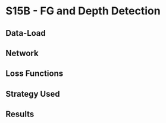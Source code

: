 # S15B - FG and Depth Detection 
## Data-Load
## Network
## Loss Functions
## Strategy Used
## Results
